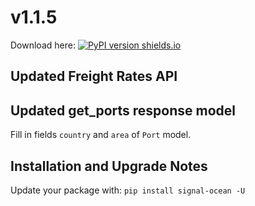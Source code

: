 # v1.1.5
Download here: [![PyPI version shields.io](https://img.shields.io/pypi/v/signal-ocean.svg)](https://pypi.python.org/pypi/signal-ocean/)


## Updated Freight Rates API 
## Updated get_ports response model
Fill in fields `country` and `area` of `Port` model.


## Installation and Upgrade Notes
Update your package with:
`pip install signal-ocean -U`